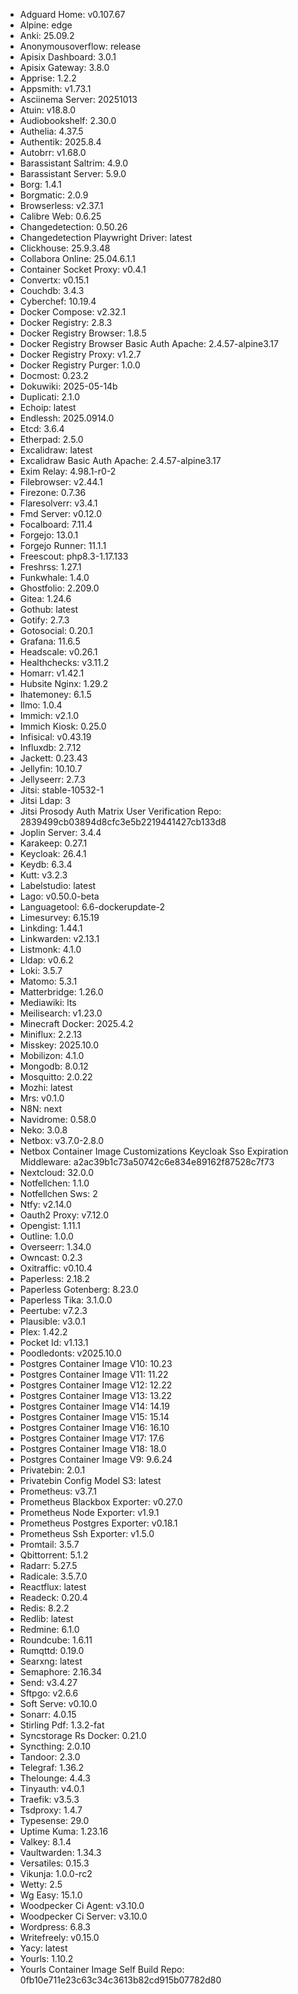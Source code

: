 * Adguard Home: v0.107.67
* Alpine: edge
* Anki: 25.09.2
* Anonymousoverflow: release
* Apisix Dashboard: 3.0.1
* Apisix Gateway: 3.8.0
* Apprise: 1.2.2
* Appsmith: v1.73.1
* Asciinema Server: 20251013
* Atuin: v18.8.0
* Audiobookshelf: 2.30.0
* Authelia: 4.37.5
* Authentik: 2025.8.4
* Autobrr: v1.68.0
* Barassistant Saltrim: 4.9.0
* Barassistant Server: 5.9.0
* Borg: 1.4.1
* Borgmatic: 2.0.9
* Browserless: v2.37.1
* Calibre Web: 0.6.25
* Changedetection: 0.50.26
* Changedetection Playwright Driver: latest
* Clickhouse: 25.9.3.48
* Collabora Online: 25.04.6.1.1
* Container Socket Proxy: v0.4.1
* Convertx: v0.15.1
* Couchdb: 3.4.3
* Cyberchef: 10.19.4
* Docker Compose: v2.32.1
* Docker Registry: 2.8.3
* Docker Registry Browser: 1.8.5
* Docker Registry Browser Basic Auth Apache: 2.4.57-alpine3.17
* Docker Registry Proxy: v1.2.7
* Docker Registry Purger: 1.0.0
* Docmost: 0.23.2
* Dokuwiki: 2025-05-14b
* Duplicati: 2.1.0
* Echoip: latest
* Endlessh: 2025.0914.0
* Etcd: 3.6.4
* Etherpad: 2.5.0
* Excalidraw: latest
* Excalidraw Basic Auth Apache: 2.4.57-alpine3.17
* Exim Relay: 4.98.1-r0-2
* Filebrowser: v2.44.1
* Firezone: 0.7.36
* Flaresolverr: v3.4.1
* Fmd Server: v0.12.0
* Focalboard: 7.11.4
* Forgejo: 13.0.1
* Forgejo Runner: 11.1.1
* Freescout: php8.3-1.17.133
* Freshrss: 1.27.1
* Funkwhale: 1.4.0
* Ghostfolio: 2.209.0
* Gitea: 1.24.6
* Gothub: latest
* Gotify: 2.7.3
* Gotosocial: 0.20.1
* Grafana: 11.6.5
* Headscale: v0.26.1
* Healthchecks: v3.11.2
* Homarr: v1.42.1
* Hubsite Nginx: 1.29.2
* Ihatemoney: 6.1.5
* Ilmo: 1.0.4
* Immich: v2.1.0
* Immich Kiosk: 0.25.0
* Infisical: v0.43.19
* Influxdb: 2.7.12
* Jackett: 0.23.43
* Jellyfin: 10.10.7
* Jellyseerr: 2.7.3
* Jitsi: stable-10532-1
* Jitsi Ldap: 3
* Jitsi Prosody Auth Matrix User Verification Repo: 2839499cb03894d8cfc3e5b2219441427cb133d8
* Joplin Server: 3.4.4
* Karakeep: 0.27.1
* Keycloak: 26.4.1
* Keydb: 6.3.4
* Kutt: v3.2.3
* Labelstudio: latest
* Lago: v0.50.0-beta
* Languagetool: 6.6-dockerupdate-2
* Limesurvey: 6.15.19
* Linkding: 1.44.1
* Linkwarden: v2.13.1
* Listmonk: 4.1.0
* Lldap: v0.6.2
* Loki: 3.5.7
* Matomo: 5.3.1
* Matterbridge: 1.26.0
* Mediawiki: lts
* Meilisearch: v1.23.0
* Minecraft Docker: 2025.4.2
* Miniflux: 2.2.13
* Misskey: 2025.10.0
* Mobilizon: 4.1.0
* Mongodb: 8.0.12
* Mosquitto: 2.0.22
* Mozhi: latest
* Mrs: v0.1.0
* N8N: next
* Navidrome: 0.58.0
* Neko: 3.0.8
* Netbox: v3.7.0-2.8.0
* Netbox Container Image Customizations Keycloak Sso Expiration Middleware: a2ac39b1c73a50742c6e834e89162f87528c7f73
* Nextcloud: 32.0.0
* Notfellchen: 1.1.0
* Notfellchen Sws: 2
* Ntfy: v2.14.0
* Oauth2 Proxy: v7.12.0
* Opengist: 1.11.1
* Outline: 1.0.0
* Overseerr: 1.34.0
* Owncast: 0.2.3
* Oxitraffic: v0.10.4
* Paperless: 2.18.2
* Paperless Gotenberg: 8.23.0
* Paperless Tika: 3.1.0.0
* Peertube: v7.2.3
* Plausible: v3.0.1
* Plex: 1.42.2
* Pocket Id: v1.13.1
* Poodledonts: v2025.10.0
* Postgres Container Image V10: 10.23
* Postgres Container Image V11: 11.22
* Postgres Container Image V12: 12.22
* Postgres Container Image V13: 13.22
* Postgres Container Image V14: 14.19
* Postgres Container Image V15: 15.14
* Postgres Container Image V16: 16.10
* Postgres Container Image V17: 17.6
* Postgres Container Image V18: 18.0
* Postgres Container Image V9: 9.6.24
* Privatebin: 2.0.1
* Privatebin Config Model S3: latest
* Prometheus: v3.7.1
* Prometheus Blackbox Exporter: v0.27.0
* Prometheus Node Exporter: v1.9.1
* Prometheus Postgres Exporter: v0.18.1
* Prometheus Ssh Exporter: v1.5.0
* Promtail: 3.5.7
* Qbittorrent: 5.1.2
* Radarr: 5.27.5
* Radicale: 3.5.7.0
* Reactflux: latest
* Readeck: 0.20.4
* Redis: 8.2.2
* Redlib: latest
* Redmine: 6.1.0
* Roundcube: 1.6.11
* Rumqttd: 0.19.0
* Searxng: latest
* Semaphore: 2.16.34
* Send: v3.4.27
* Sftpgo: v2.6.6
* Soft Serve: v0.10.0
* Sonarr: 4.0.15
* Stirling Pdf: 1.3.2-fat
* Syncstorage Rs Docker: 0.21.0
* Syncthing: 2.0.10
* Tandoor: 2.3.0
* Telegraf: 1.36.2
* Thelounge: 4.4.3
* Tinyauth: v4.0.1
* Traefik: v3.5.3
* Tsdproxy: 1.4.7
* Typesense: 29.0
* Uptime Kuma: 1.23.16
* Valkey: 8.1.4
* Vaultwarden: 1.34.3
* Versatiles: 0.15.3
* Vikunja: 1.0.0-rc2
* Wetty: 2.5
* Wg Easy: 15.1.0
* Woodpecker Ci Agent: v3.10.0
* Woodpecker Ci Server: v3.10.0
* Wordpress: 6.8.3
* Writefreely: v0.15.0
* Yacy: latest
* Yourls: 1.10.2
* Yourls Container Image Self Build Repo: 0fb10e711e23c63c34c3613b82cd915b07782d80
